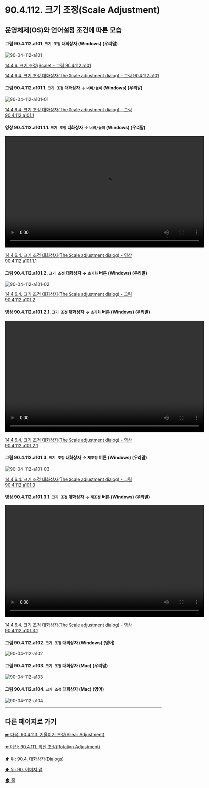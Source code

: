 # 90.4.112. 크기 조정(Scale Adjustment)
## 운영체제(OS)와 언어설정 조건에 따른 모습

<a id="90-04-112-a101"></a>

#### 그림 90.4.112.a101. `크기 조정` 대화상자 (Windows) (우리말)
![90-04-112-a101](https://github.com/wonder13662/gimp/assets/15767104/4e7b58f0-e858-414a-be2b-ffd031635591)

[14.4.6. 크기 조정(Scale) - 그림 90.4.112.a101](./14-04-06-00-scale.md#90-04-112-a101)

[14.4.6.4. 크기 조정 대화상자(The Scale adjustment dialog) - 그림 90.4.112.a101](./14-04-06-04-scale_adjustment_dialog.md#90-04-112-a101)

<a id="90-04-112-a101-01"></a>

#### 그림 90.4.112.a101.1. `크기 조정` 대화상자 → `너비/높이` (Windows) (우리말)
![90-04-112-a101-01](https://github.com/wonder13662/gimp/assets/15767104/fbdc1717-1b5f-4f26-b20e-8036159bcf16)

[14.4.6.4. 크기 조정 대화상자(The Scale adjustment dialog) - 그림 90.4.112.a101.1](./14-04-06-04-scale_adjustment_dialog.md#90-04-112-a101-01)

<a id="90-04-112-a101-01-01"></a>

#### 영상 90.4.112.a101.1.1. `크기 조정` 대화상자 → `너비/높이` (Windows) (우리말)
<video controls="controls" width="640" height="360" src="https://github.com/wonder13662/gimp/assets/15767104/6a97a85a-6d4f-4adf-ab82-4c7741e38976"></video>

[14.4.6.4. 크기 조정 대화상자(The Scale adjustment dialog) - 영상 90.4.112.a101.1.1](./14-04-06-04-scale_adjustment_dialog.md#90-04-112-a101-01-01)

<a id="90-04-112-a101-02"></a>

#### 그림 90.4.112.a101.2. `크기 조정` 대화상자 → `초기화` 버튼 (Windows) (우리말)
![90-04-112-a101-02](https://github.com/wonder13662/gimp/assets/15767104/04aa9b91-9730-4636-b52b-1098de722b24)

[14.4.6.4. 크기 조정 대화상자(The Scale adjustment dialog) - 그림 90.4.112.a101.2](./14-04-06-04-scale_adjustment_dialog.md#90-04-112-a101-02)

<a id="90-04-112-a101-02-01"></a>

#### 영상 90.4.112.a101.2.1. `크기 조정` 대화상자 → `초기화` 버튼 (Windows) (우리말)
<video controls="controls" width="640" height="360" src="https://github.com/wonder13662/gimp/assets/15767104/cd3cc962-b554-4bac-b6de-4b71195afcbd"></video>

[14.4.6.4. 크기 조정 대화상자(The Scale adjustment dialog) - 영상 90.4.112.a101.2.1](./14-04-06-04-scale_adjustment_dialog.md#90-04-112-a101-02-01)

<a id="90-04-112-a101-03"></a>

#### 그림 90.4.112.a101.3. `크기 조정` 대화상자 → `재조정` 버튼 (Windows) (우리말)
![90-04-112-a101-03](https://github.com/wonder13662/gimp/assets/15767104/c2fed4c8-00b9-4776-98d0-3ee40c9be6f3)

[14.4.6.4. 크기 조정 대화상자(The Scale adjustment dialog) - 그림 90.4.112.a101.3](./14-04-06-04-scale_adjustment_dialog.md#90-04-112-a101-03)

<a id="90-04-112-a101-03-01"></a>

#### 영상 90.4.112.a101.3.1. `크기 조정` 대화상자 → `재조정` 버튼 (Windows) (우리말)
<video controls="controls" width="640" height="360" src="https://github.com/wonder13662/gimp/assets/15767104/efe7613a-79e7-4fcc-8b1f-a861670c7e7a"></video>

[14.4.6.4. 크기 조정 대화상자(The Scale adjustment dialog) - 영상 90.4.112.a101.3.1](./14-04-06-04-scale_adjustment_dialog.md#90-04-112-a101-03-01)

<a id="90-04-112-a102"></a>

#### 그림 90.4.112.a102. `크기 조정` 대화상자 (Windows) (영어)
![90-04-112-a102](https://github.com/wonder13662/gimp/assets/15767104/f477c243-9e56-4d9e-ba24-c5bbb22ba053)

<a id="90-04-112-a103"></a>

#### 그림 90.4.112.a103. `크기 조정` 대화상자 (Mac) (우리말)
![90-04-112-a103](https://github.com/wonder13662/gimp/assets/15767104/79f98095-8077-4693-b330-b4e00977a439)

<a id="90-04-112-a104"></a>

#### 그림 90.4.112.a104. `크기 조정` 대화상자 (Mac) (영어)
![90-04-112-a104](https://github.com/wonder13662/gimp/assets/15767104/7c822a21-5ff4-486c-ba2c-960eac9d8efb)

***

## 다른 페이지로 가기

[➡️ 다음: 90.4.113. 기울이기 조정(Shear Adjustment)](./90-04-0113-shear_adjustment.md)

[⬅️ 이전: 90.4.111. 회전 조정(Rotation Adjustment)](./90-04-0111-rotation_adjustment.md)

[⬆️ 위: 90.4. 대화상자(Dialogs)](./90-04-0000-dialogs.md)

[⬆️ 위: 90. 이미지 맵](./90-00-image-map.md)

[🏠 홈](./00-home.md)
